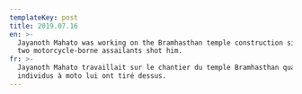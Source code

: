 ```yaml
---
templateKey: post
title: 2019.07.16
en: >-
  Jayanoth Mahato was working on the Bramhasthan temple construction site when
  two motorcycle-borne assailants shot him.
fr: >-
  Jayanoth Mahato travaillait sur le chantier du temple Bramhasthan quand deux
  individus à moto lui ont tiré dessus.
---
```


